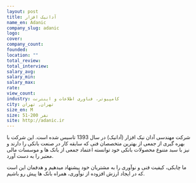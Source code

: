 ```yaml
---
layout: post
title: آدانیک افزار
name_en: Adanic
company_slug: adanic
logo: 
cover: 
company_count:
founded:
location: ""
total_review: 
total_interview: 
salary_avg: 
salary_min: 
salary_max: 
rate: 
view_count: 
industry: کامپیوتر، فناوری اطلاعات و اینترنت
city: تهران, تهران
size_en: M
size: 51-200 نفر
site: http://adanic.ir
---
```


شرکت مهندسی آدان نیک افزار (آدانیک) در سال 1393 تاسیس شده است. این شرکت با بهره گیری از جمعی از بهترین متخصصان فنی که سابقه کار در صنعت بانکی را دارند و نیز با سبد متنوع محصولات بانکی خود توانسته اعتماد جمعی از بانک ها و موسسات مالی معتبر را به دست آورد.

ما چابکی، کیفیت فنی و نوآوری را به مشتریان خود پیشنهاد میدهیم و هدفمان این است که در ایجاد ارزش افزوده از نوآوری، همراه بانک ها پیش رو باشیم.